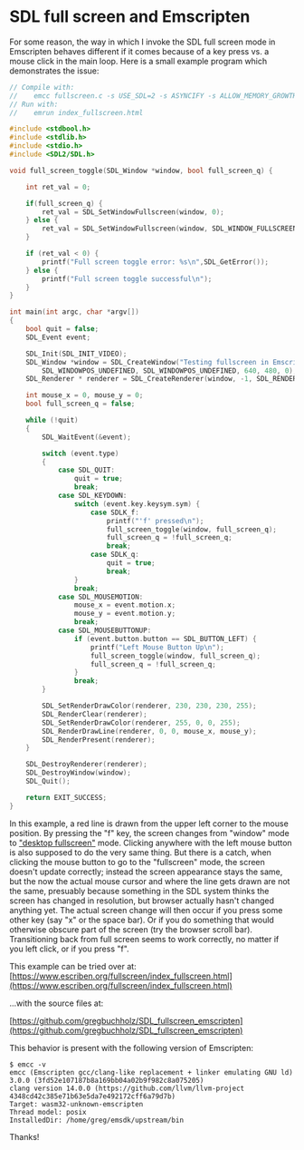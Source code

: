 # SDL full screen and Emscripten

For some reason, the way in which I invoke the SDL full screen mode in
Emscripten behaves different if it comes because of a key press vs. a mouse
click in the main loop.  Here is a small example program which demonstrates the
issue:

```C
// Compile with:
//    emcc fullscreen.c -s USE_SDL=2 -s ASYNCIFY -s ALLOW_MEMORY_GROWTH=1
// Run with:
//    emrun index_fullscreen.html

#include <stdbool.h>
#include <stdlib.h>
#include <stdio.h>
#include <SDL2/SDL.h>

void full_screen_toggle(SDL_Window *window, bool full_screen_q) {

    int ret_val = 0;

    if(full_screen_q) {
        ret_val = SDL_SetWindowFullscreen(window, 0);
    } else {
        ret_val = SDL_SetWindowFullscreen(window, SDL_WINDOW_FULLSCREEN_DESKTOP);
    }

    if (ret_val < 0) {
        printf("Full screen toggle error: %s\n",SDL_GetError());
    } else {
        printf("Full screen toggle successful\n");
    } 
}

int main(int argc, char *argv[])
{
    bool quit = false;
    SDL_Event event;

    SDL_Init(SDL_INIT_VIDEO);
    SDL_Window *window = SDL_CreateWindow("Testing fullscreen in Emscripten",
        SDL_WINDOWPOS_UNDEFINED, SDL_WINDOWPOS_UNDEFINED, 640, 480, 0);
    SDL_Renderer * renderer = SDL_CreateRenderer(window, -1, SDL_RENDERER_ACCELERATED);

    int mouse_x = 0, mouse_y = 0;
    bool full_screen_q = false;

    while (!quit)
    {
        SDL_WaitEvent(&event);

        switch (event.type)
        {
            case SDL_QUIT:
                quit = true;
                break;
            case SDL_KEYDOWN:
                switch (event.key.keysym.sym) {
                    case SDLK_f:
                        printf("'f' pressed\n");
                        full_screen_toggle(window, full_screen_q);
                        full_screen_q = !full_screen_q; 
                        break;
                    case SDLK_q:
                        quit = true;
                        break;
                }
                break;
            case SDL_MOUSEMOTION:
                mouse_x = event.motion.x;
                mouse_y = event.motion.y;
                break;
            case SDL_MOUSEBUTTONUP:
                if (event.button.button == SDL_BUTTON_LEFT) {
                    printf("Left Mouse Button Up\n");
                    full_screen_toggle(window, full_screen_q);
                    full_screen_q = !full_screen_q; 
                }
                break;
        }

        SDL_SetRenderDrawColor(renderer, 230, 230, 230, 255);
        SDL_RenderClear(renderer);
        SDL_SetRenderDrawColor(renderer, 255, 0, 0, 255);
        SDL_RenderDrawLine(renderer, 0, 0, mouse_x, mouse_y);
        SDL_RenderPresent(renderer);
    }

    SDL_DestroyRenderer(renderer);
    SDL_DestroyWindow(window);
    SDL_Quit();

    return EXIT_SUCCESS;
}
```

In this example, a red line is drawn from the upper left corner to the mouse
position.  By pressing the "f" key, the screen changes from "window" mode to
["desktop fullscreen"](https://wiki.libsdl.org/SDL_SetWindowFullscreen) mode.
Clicking anywhere with the left mouse button is also supposed to do the very
same thing.  But there is a catch, when clicking the mouse button to go to the
"fullscreen" mode, the screen doesn't update correctly; instead the screen
appearance stays the same, but the now the actual mouse cursor and where the
line gets drawn are not the same, presuably because something in the SDL system
thinks the screen has changed in resolution, but browser actually hasn't
changed anything yet.  The actual screen change will then occur if you press
some other key (say "x" or the space bar).  Or if you do something that would
otherwise obscure part of the screen (try the browser scroll bar).
Transitioning back from full screen seems to work correctly, no matter if you
left click, or if you press "f".

This example can be tried over at: [https://www.escriben.org/fullscreen/index_fullscreen.html](https://www.escriben.org/fullscreen/index_fullscreen.html)

...with the source files at:

[https://github.com/gregbuchholz/SDL_fullscreen_emscripten](https://github.com/gregbuchholz/SDL_fullscreen_emscripten)

This behavior is present with the following version of Emscripten:

    $ emcc -v
    emcc (Emscripten gcc/clang-like replacement + linker emulating GNU ld) 3.0.0 (3fd52e107187b8a169bb04a02b9f982c8a075205)
    clang version 14.0.0 (https://github.com/llvm/llvm-project 4348cd42c385e71b63e5da7e492172cff6a79d7b)
    Target: wasm32-unknown-emscripten
    Thread model: posix
    InstalledDir: /home/greg/emsdk/upstream/bin

Thanks!

